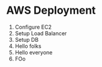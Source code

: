 # AWS Deployment
1. Configure EC2
2. Setup Load Balancer
3. Setup DB
4. Hello folks
5. Hello everyone
6. FOo